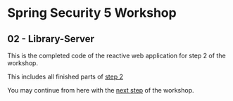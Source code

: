 # Spring Security 5 Workshop

## 02 - Library-Server

This is the completed code of the reactive web application for step 2 of the workshop.

This includes all finished parts of [step 2](https://andifalk.github.io/spring-security-5-workshop/#_step_2_customize_authentication)

You may continue from here with the [next step](https://andifalk.github.io/spring-security-5-workshop/#_step_3_add_authorization) of the workshop.
